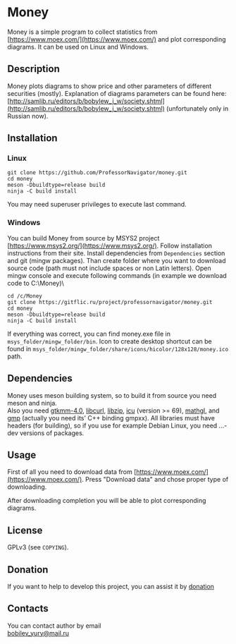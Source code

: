 # Money
Money is a simple program to collect statistics from [https://www.moex.com/](https://www.moex.com/) and plot corresponding diagrams. It can be used on Linux and Windows.

## Description

Money plots diagrams to show price and other parameters of different securities (mostly). Explanation of diagrams parameters can be found here: [http://samlib.ru/editors/b/bobylew_j_w/society.shtml](http://samlib.ru/editors/b/bobylew_j_w/society.shtml) (unfortunately only in Russian now).

## Installation

### Linux

`git clone https://github.com/ProfessorNavigator/money.git`\
`cd money`\
`meson -Dbuildtype=release build`\
`ninja -C build install`

You may need superuser privileges to execute last command.

### Windows

You can build Money from source by MSYS2 project [https://www.msys2.org/](https://www.msys2.org/). Follow installation instructions from their site. Install dependencies from `Dependencies` section and git (mingw packages). Than create folder where you want to download source code (path must not include spaces or non Latin letters). Open mingw console and execute following commands (in example we download code to C:\Money)\

`cd /c/Money`\
`git clone https://gitflic.ru/project/professornavigator/money.git`\
`cd money`\
`meson -Dbuildtype=release build`\
`ninja -C build install`

If everything was correct, you can find money.exe file in `msys_folder/mingw_folder/bin`. Icon to create desktop shortcut can be found in `msys_folder/mingw_folder/share/icons/hicolor/128x128/money.ico` path.

## Dependencies

Money uses meson building system, so to build it from source you need meson and ninja.\
Also you need [gtkmm-4.0](http://www.gtkmm.org/), [libcurl](https://curl.se/libcurl/), [libzip](https://libzip.org/), [icu](https://icu.unicode.org/) (version >= 69), [mathgl](http://mathgl.sourceforge.net/), and [gmp](https://gmplib.org/) (actually you need its' C++ binding gmpxx). All libraries must have headers (for building), so if you use for example Debian Linux, you need ...-dev versions of packages.

## Usage

First of all you need to download data from [https://www.moex.com/](https://www.moex.com/). Press "Download data" and chose proper type of downloading.

After downloading completion you will be able to plot corresponding diagrams.

## License

GPLv3 (see `COPYING`).

## Donation

If you want to help to develop this project, you can assist it by [donation](https://yoomoney.ru/to/4100117795409573)

## Contacts

You can contact author by email \
bobilev_yury@mail.ru